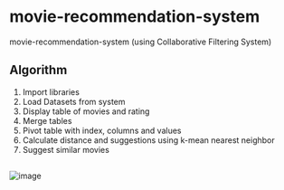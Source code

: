 # movie-recommendation-system
movie-recommendation-system (using Collaborative Filtering System)

## Algorithm
1.	Import libraries
2.	Load Datasets from system
3.	Display table of movies and rating
4.	Merge tables
5.	Pivot table with index, columns and values
6.	Calculate distance and suggestions using k-mean nearest neighbor
7.	Suggest similar movies

## 
![image](https://user-images.githubusercontent.com/68721650/226790107-5e880213-b535-4fde-96dc-fbb13f8cc85d.png)
